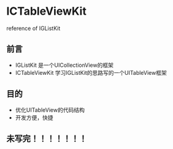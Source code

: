 # ICTableViewKit
reference of IGListKit
## 前言
* IGListKit 是一个UICollectionView的框架
* ICTableViewKit 学习IGListKit的思路写的一个UITableView框架

## 目的
* 优化UITableView的代码结构
* 开发方便，快捷

## 未写完！！！！！！！


